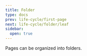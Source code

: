 ```yaml
---
title: Folder
type: docs
prev: life-cycle/first-page
next: life-cycle/folder/leaf
sidebar:
  open: true
---
```


Pages can be organized into folders.
